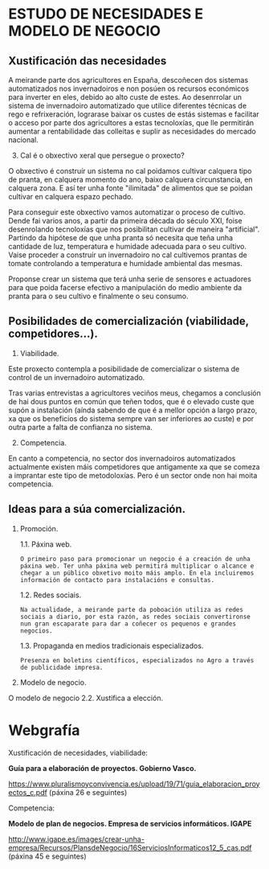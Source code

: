# ESTUDO DE NECESIDADES E MODELO DE NEGOCIO


## Xustificación das necesidades 


A meirande parte dos agricultores en España, descoñecen dos sistemas automatizados nos invernadoiros e non posúen os recursos económicos para inverter en eles, debido ao alto custe de estes. Ao desenrrolar un sistema de invernadoiro automatizado que utilice diferentes técnicas de rego e refrixeración, lograrase baixar os custes de estás sistemas e facilitar o acceso por parte dos agricultores a estas tecnoloxías, que lle permitirán aumentar a rentabilidade das colleitas e suplir as necesidades do mercado nacional.


3.	Cal é o obxectivo xeral que persegue o proxecto?


O obxectivo é construír un sistema no cal poidamos cultivar calquera tipo de pranta, en calquera momento do ano, baixo calquera circunstancia, en calquera zona. E así ter unha fonte "ilimitada" de alimentos que se poidan cultivar en calquera espazo pechado.

Para conseguir este obxectivo vamos automatizar o proceso de cultivo. Dende fai varios anos, a partir da primeira década do século XXI, foise desenrolando tecnoloxías que nos posibilitan cultivar de maneira "artificial". Partindo da hipótese de que unha pranta só necesita que teña unha cantidade de luz, temperatura e humidade adecuada para o seu cultivo. Vaise proceder a construír un invernadoiro no cal cultivemos prantas de tomate controlando a temperatura e humidade ambiental das mesmas.

Proponse crear un sistema que terá unha serie de sensores e actuadores para que poida facerse efectivo a manipulación do medio ambiente da pranta para o seu cultivo e finalmente o seu consumo.


## Posibilidades de comercialización (viabilidade, competidores…).


1.	Viabilidade.

Este proxecto contempla a posibilidade de comercializar o sistema de control de un invernadoiro automatizado. 

Tras varias entrevistas a agricultores veciños meus, chegamos a conclusión de hai dous puntos en común que teñen todos, que é o elevado custe que supón a instalación (aínda sabendo de que é a mellor opción a largo prazo, xa que os beneficios do sistema sempre van ser inferiores ao custe) e por outra parte a falta de confianza no sistema.

        
2.	Competencia.

En canto a competencia, no sector dos invernadoiros automatizados actualmente existen máis competidores que antigamente xa que se comeza a imprantar este tipo de metodoloxías. Pero é un sector onde non hai moita competencia.

## Ideas para a súa comercialización.
1.	Promoción.

    1.1. Páxina web.
    
        O primeiro paso para promocionar un negocio é a creación de unha páxina web. Ter unha páxina web permitirá multiplicar o alcance e chegar a un público obxetivo moito máis amplo. En ela incluiremos información de contacto para instalacións e consultas.

    1.2. Redes sociais.

        Na actualidade, a meirande parte da poboación utiliza as redes sociais a diario, por esta razón, as redes sociais convertironse nun gran escaparate para dar a coñecer os pequenos e grandes negocios.
    
    1.3. Propaganda en medios tradicionais especializados.

        Presenza en boletins científicos, especializados no Agro a través de publicidade impresa.
    
2.	Modelo de negocio.

O modelo de negocio 
    2.2. Xustifica a elección.

# Webgrafía

Xustificación de necesidades, viabilidade:

**Guía para a elaboración de proyectos. Gobierno Vasco.**

https://www.pluralismoyconvivencia.es/upload/19/71/guia_elaboracion_proyectos_c.pdf  (páxina 26 e seguintes)

Competencia:

**Modelo de plan de negocios. Empresa de servicios informáticos. IGAPE**

http://www.igape.es/images/crear-unha-empresa/Recursos/PlansdeNegocio/16ServiciosInformaticos12_5_cas.pdf 
(páxina 45 e seguintes)
